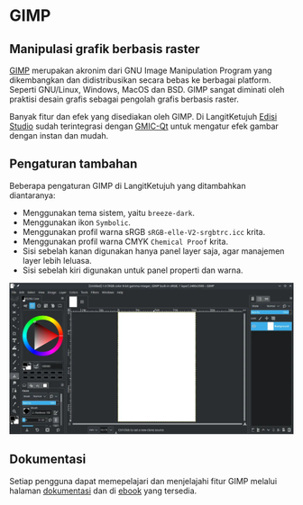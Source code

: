 # GIMP

## Manipulasi grafik berbasis raster

[GIMP](https://www.gimp.org/) merupakan akronim dari GNU Image Manipulation Program yang dikembangkan dan didistribusikan secara bebas ke berbagai platform. Seperti GNU/Linux, Windows, MacOS dan BSD. GIMP sangat diminati oleh praktisi desain grafis sebagai pengolah grafis berbasis raster.

Banyak fitur dan efek yang disediakan oleh GIMP. Di LangitKetujuh [Edisi Studio](../../perbandingan/edisi.md#studio) sudah terintegrasi dengan [GMIC-Qt](gmic-qt.md) untuk mengatur efek gambar dengan instan dan mudah.

## Pengaturan tambahan

Beberapa pengaturan GIMP di LangitKetujuh yang ditambahkan diantaranya:

- Menggunakan tema sistem, yaitu `breeze-dark`.
- Menggunakan ikon `Symbolic`.
- Menggunakan profil warna sRGB `sRGB-elle-V2-srgbtrc.icc` krita.
- Menggunakan profil warna CMYK `Chemical Proof` krita.
- Sisi sebelah kanan digunakan hanya panel layer saja, agar manajemen layer lebih leluasa.
- Sisi sebelah kiri digunakan untuk panel properti dan warna.

![GIMP LangitKetujuh OS](../../media/image/gimp-langitketujuh-id-2.webp)

## Dokumentasi

Setiap pengguna dapat memepelajari dan menjelajahi fitur GIMP melalui halaman [dokumentasi](https://www.gimp.org/docs/) dan di [ebook](https://www.gimp.org/books/) yang tersedia.
